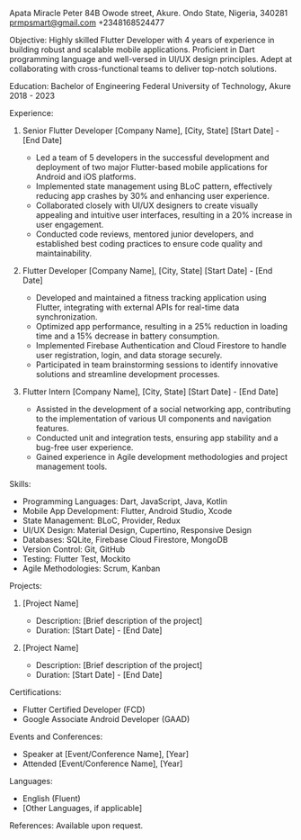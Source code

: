 Apata Miracle Peter
84B Owode street, Akure.
Ondo State, Nigeria, 340281
prmpsmart@gmail.com
+2348168524477

Objective:
Highly skilled Flutter Developer with 4 years of experience in building robust and scalable mobile applications. Proficient in Dart programming language and well-versed in UI/UX design principles. Adept at collaborating with cross-functional teams to deliver top-notch solutions.

Education:
Bachelor of Engineering
Federal University of Technology, Akure
2018 - 2023

Experience:

1. Senior Flutter Developer
   [Company Name], [City, State]
   [Start Date] - [End Date]

   - Led a team of 5 developers in the successful development and deployment of two major Flutter-based mobile applications for Android and iOS platforms.
   - Implemented state management using BLoC pattern, effectively reducing app crashes by 30% and enhancing user experience.
   - Collaborated closely with UI/UX designers to create visually appealing and intuitive user interfaces, resulting in a 20% increase in user engagement.
   - Conducted code reviews, mentored junior developers, and established best coding practices to ensure code quality and maintainability.

2. Flutter Developer
   [Company Name], [City, State]
   [Start Date] - [End Date]

   - Developed and maintained a fitness tracking application using Flutter, integrating with external APIs for real-time data synchronization.
   - Optimized app performance, resulting in a 25% reduction in loading time and a 15% decrease in battery consumption.
   - Implemented Firebase Authentication and Cloud Firestore to handle user registration, login, and data storage securely.
   - Participated in team brainstorming sessions to identify innovative solutions and streamline development processes.

3. Flutter Intern
   [Company Name], [City, State]
   [Start Date] - [End Date]

   - Assisted in the development of a social networking app, contributing to the implementation of various UI components and navigation features.
   - Conducted unit and integration tests, ensuring app stability and a bug-free user experience.
   - Gained experience in Agile development methodologies and project management tools.

Skills:
- Programming Languages: Dart, JavaScript, Java, Kotlin
- Mobile App Development: Flutter, Android Studio, Xcode
- State Management: BLoC, Provider, Redux
- UI/UX Design: Material Design, Cupertino, Responsive Design
- Databases: SQLite, Firebase Cloud Firestore, MongoDB
- Version Control: Git, GitHub
- Testing: Flutter Test, Mockito
- Agile Methodologies: Scrum, Kanban

Projects:
1. [Project Name]
   - Description: [Brief description of the project]
   - Duration: [Start Date] - [End Date]

2. [Project Name]
   - Description: [Brief description of the project]
   - Duration: [Start Date] - [End Date]

Certifications:
- Flutter Certified Developer (FCD)
- Google Associate Android Developer (GAAD)

Events and Conferences:
- Speaker at [Event/Conference Name], [Year]
- Attended [Event/Conference Name], [Year]

Languages:
- English (Fluent)
- [Other Languages, if applicable]

References:
Available upon request.
